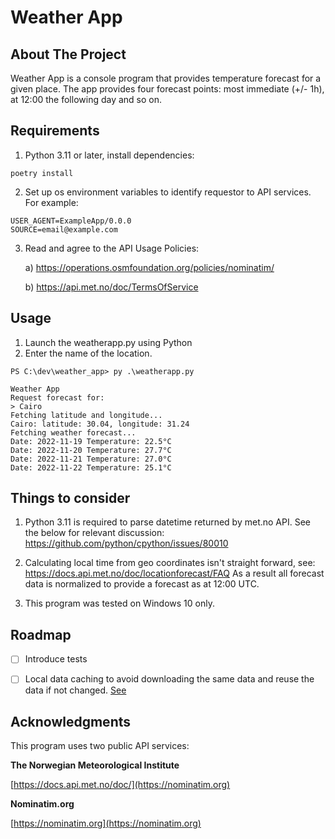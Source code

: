 # Weather App

## About The Project

Weather App is a console program that provides temperature forecast for a given place.
The app provides four forecast points: most immediate (+/- 1h), at 12:00 the following day and so on.


## Requirements

1)  Python 3.11 or later, install dependencies:
```
poetry install
```

2) Set up os environment variables to identify requestor to API services. For example:
```
USER_AGENT=ExampleApp/0.0.0
SOURCE=email@example.com
```
3) Read and agree to the API Usage Policies:

   a) https://operations.osmfoundation.org/policies/nominatim/

   b) https://api.met.no/doc/TermsOfService





## Usage

1) Launch the weatherapp.py using Python
2) Enter the name of the location.

```
PS C:\dev\weather_app> py .\weatherapp.py

Weather App
Request forecast for: 
> Cairo
Fetching latitude and longitude...
Cairo: latitude: 30.04, longitude: 31.24
Fetching weather forecast...
Date: 2022-11-19 Temperature: 22.5°C
Date: 2022-11-20 Temperature: 27.7°C
Date: 2022-11-21 Temperature: 27.0°C
Date: 2022-11-22 Temperature: 25.1°C
```

## Things to consider

1) Python 3.11  is required to parse datetime returned by met.no API. See the below for relevant discussion:
https://github.com/python/cpython/issues/80010

2) Calculating local time from geo coordinates isn't straight forward, see: https://docs.api.met.no/doc/locationforecast/FAQ
As a result all forecast data is normalized to provide a forecast as at 12:00 UTC.
3) This program was tested on Windows 10 only.


## Roadmap

- [ ] Introduce tests
- [ ] Local data caching to avoid downloading the same data and reuse the data if not changed. [See](https://docs.api.met.no/doc/TermsOfService)


## Acknowledgments

This program uses two public API services:

**The Norwegian Meteorological Institute**

[https://docs.api.met.no/doc/](https://nominatim.org)

**Nominatim.org**

[https://nominatim.org](https://nominatim.org)
